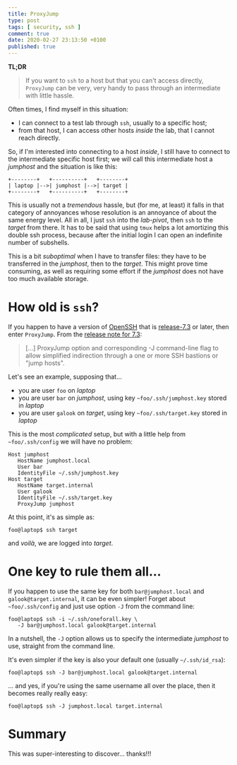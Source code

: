 ```yaml
---
title: ProxyJump
type: post
tags: [ security, ssh ]
comment: true
date: 2020-02-27 23:13:50 +0100
published: true
---
```


**TL;DR**

> If you want to `ssh` to a host but that you can't access directly,
> `ProxyJump` can be very, very handy to pass through an intermediate
> with little hassle.

Often times, I find myself in this situation:

- I can connect to a test lab through `ssh`, usually to a specific host;
- from that host, I can access other hosts *inside* the lab, that I
  cannot reach directly.

So, if I'm interested into connecting to a host *inside*, I still have
to connect to the intermediate specific host first; we will call this
intermediate host a *jumphost* and the situation is like this:

```
+--------+   +----------+   +--------+
| laptop |-->| jumphost |-->| target |
+--------+   +----------+   +--------+
```

This is usually not a *tremendous* hassle, but (for me, at least) it
falls in that category of annoyances whose resolution is an annoyance of
about the same energy level. All in all, I just `ssh` into the
*lab-pivot*, then `ssh` to the *target* from there. It has to be said
that using `tmux` helps a lot amortizing this double ssh process,
because after the initial login I can open an indefinite number of
subshells.

This is a bit *suboptimal* when I have to transfer files: they have to
be transferred in the *jumphost*, then to the *target*. This might prove
time consuming, as well as requiring some effort if the *jumphost* does
not have too much available storage.

# How old is `ssh`?

If you happen to have a version of [OpenSSH][] that is [release-7.3][]
or later, then enter `ProxyJump`. From the [release note for
7.3][release-7.3]:

> [...] ProxyJump option and corresponding -J command-line flag to allow
> simplified indirection through a one or more SSH bastions or "jump
> hosts".

Let's see an example, supposing that...

- you are user `foo` on *laptop*
- you are user `bar` on *jumphost*, using key `~foo/.ssh/jumphost.key`
  stored in *laptop*
- you are user `galook` on *target*, using key `~foo/.ssh/target.key`
  stored in *laptop*

This is the most *complicated* setup, but with a little help from
`~foo/.ssh/config` we will have no problem:

```
Host jumphost
   HostName jumphost.local
   User bar
   IdentityFile ~/.ssh/jumphost.key
Host target
   HostName target.internal
   User galook
   IdentityFile ~/.ssh/target.key
   ProxyJump jumphost
```

At this point, it's as simple as:

```shell
foo@laptop$ ssh target
```

and *voilà*, we are logged into *target*.

# One key to rule them all...

If you happen to use the same key for both `bar@jumphost.local` and
`galook@target.internal`, it can be even simpler! Forget about
`~foo/.ssh/config` and just use option `-J` from the command line:

```shell
foo@laptop$ ssh -i ~/.ssh/oneforall.key \
   -J bar@jumphost.local galook@target.internal
```

In a nutshell, the `-J` option allows us to specify the intermediate
*jumphost* to use, straight from the command line.

It's even simpler if the key is also your default one (usually
`~/.ssh/id_rsa`):

```shell
foo@laptop$ ssh -J bar@jumphost.local galook@target.internal
```

... and yes, if you're using the same username all over the place, then
it becomes really really easy:

```shell
foo@laptop$ ssh -J jumphost.local target.internal
```

# Summary

This was super-interesting to discover... thanks!!!

[OpenSSH]: https://www.openssh.com/
[release-7.3]: https://www.openssh.com/txt/release-7.3
